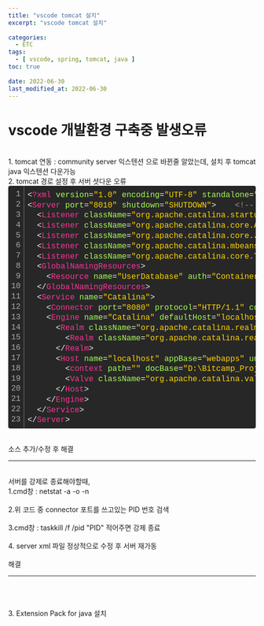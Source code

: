 ```yaml
---
title: "vscode tomcat 설치"
excerpt: "vscode tomcat 설치"
 
categories:
  - ETC       
tags:
  - [ vscode, spring, tomcat, java ]  
toc: true
 
date: 2022-06-30
last_modified_at: 2022-06-30
---
```

<h1>vscode 개발환경 구축중 발생오류</h1>

<br>
1. tomcat 연동 : community server 익스텐션 으로 바뀐줄 알았는데, 설치 후 tomcat java 익스텐션 다운가능
<br>
2. tomcat 경로 설정 후 서버 셧다운 오류<br>
<div class="colorscripter-code" style="color:#f0f0f0;font-family:Consolas, 'Liberation Mono', Menlo, Courier, monospace !important; position:relative !important;overflow:auto"><table class="colorscripter-code-table" style="margin:0;padding:0;border:none;background-color:#272727;border-radius:4px;" cellspacing="0" cellpadding="0"><tr><td style="padding:6px;border-right:2px solid #4f4f4f"><div style="margin:0;padding:0;word-break:normal;text-align:right;color:#aaa;font-family:Consolas, 'Liberation Mono', Menlo, Courier, monospace !important;line-height:130%"><div style="line-height:130%">1</div><div style="line-height:130%">2</div><div style="line-height:130%">3</div><div style="line-height:130%">4</div><div style="line-height:130%">5</div><div style="line-height:130%">6</div><div style="line-height:130%">7</div><div style="line-height:130%">8</div><div style="line-height:130%">9</div><div style="line-height:130%">10</div><div style="line-height:130%">11</div><div style="line-height:130%">12</div><div style="line-height:130%">13</div><div style="line-height:130%">14</div><div style="line-height:130%">15</div><div style="line-height:130%">16</div><div style="line-height:130%">17</div><div style="line-height:130%">18</div><div style="line-height:130%">19</div><div style="line-height:130%">20</div><div style="line-height:130%">21</div><div style="line-height:130%">22</div><div style="line-height:130%">23</div></div></td><td style="padding:6px 0;text-align:left"><div style="margin:0;padding:0;color:#f0f0f0;font-family:Consolas, 'Liberation Mono', Menlo, Courier, monospace !important;line-height:130%"><div style="padding:0 6px; white-space:pre; line-height:130%"><span style="color:#f0f0f0">&lt;</span><span style="color:#ff3399">?xml</span>&nbsp;<span style="color:#a8ff58">version</span>=<span style="color:#ffd500">"1.0"</span><span style="color:#a8ff58"></span>&nbsp;<span style="color:#a8ff58">encoding</span>=<span style="color:#ffd500">"UTF-8"</span><span style="color:#a8ff58"></span>&nbsp;<span style="color:#a8ff58">standalone</span>=<span style="color:#ffd500">"yes"</span><span style="color:#a8ff58">?</span><span style="color:#f0f0f0">&gt;</span></div><div style="padding:0 6px; white-space:pre; line-height:130%"><span style="color:#f0f0f0">&lt;</span><span style="color:#ff3399">Server</span>&nbsp;<span style="color:#a8ff58">port</span>=<span style="color:#ffd500">"8010"</span><span style="color:#a8ff58"></span>&nbsp;<span style="color:#a8ff58">shutdown</span>=<span style="color:#ffd500">"SHUTDOWN"</span><span style="color:#a8ff58"></span><span style="color:#f0f0f0">&gt;</span>&nbsp;&nbsp;&nbsp;&nbsp;<span style="color:#999999">&lt;!--&nbsp;-1로&nbsp;되어있는&nbsp;port&nbsp;8010&nbsp;으로&nbsp;변경&nbsp;--&gt;</span></div><div style="padding:0 6px; white-space:pre; line-height:130%">&nbsp;&nbsp;<span style="color:#f0f0f0">&lt;</span><span style="color:#ff3399">Listener</span>&nbsp;<span style="color:#a8ff58">className</span>=<span style="color:#ffd500">"org.apache.catalina.startup.VersionLoggerListener"</span><span style="color:#a8ff58">/</span><span style="color:#f0f0f0">&gt;</span></div><div style="padding:0 6px; white-space:pre; line-height:130%">&nbsp;&nbsp;<span style="color:#f0f0f0">&lt;</span><span style="color:#ff3399">Listener</span>&nbsp;<span style="color:#a8ff58">className</span>=<span style="color:#ffd500">"org.apache.catalina.core.AprLifecycleListener"</span><span style="color:#a8ff58"></span>&nbsp;<span style="color:#a8ff58">SSLEngine</span>=<span style="color:#ffd500">"on"</span><span style="color:#a8ff58">/</span><span style="color:#f0f0f0">&gt;</span></div><div style="padding:0 6px; white-space:pre; line-height:130%">&nbsp;&nbsp;<span style="color:#f0f0f0">&lt;</span><span style="color:#ff3399">Listener</span>&nbsp;<span style="color:#a8ff58">className</span>=<span style="color:#ffd500">"org.apache.catalina.core.JreMemoryLeakPreventionListener"</span><span style="color:#a8ff58">/</span><span style="color:#f0f0f0">&gt;</span></div><div style="padding:0 6px; white-space:pre; line-height:130%">&nbsp;&nbsp;<span style="color:#f0f0f0">&lt;</span><span style="color:#ff3399">Listener</span>&nbsp;<span style="color:#a8ff58">className</span>=<span style="color:#ffd500">"org.apache.catalina.mbeans.GlobalResourcesLifecycleListener"</span><span style="color:#a8ff58">/</span><span style="color:#f0f0f0">&gt;</span></div><div style="padding:0 6px; white-space:pre; line-height:130%">&nbsp;&nbsp;<span style="color:#f0f0f0">&lt;</span><span style="color:#ff3399">Listener</span>&nbsp;<span style="color:#a8ff58">className</span>=<span style="color:#ffd500">"org.apache.catalina.core.ThreadLocalLeakPreventionListener"</span><span style="color:#a8ff58">/</span><span style="color:#f0f0f0">&gt;</span></div><div style="padding:0 6px; white-space:pre; line-height:130%">&nbsp;&nbsp;<span style="color:#f0f0f0">&lt;</span><span style="color:#ff3399">GlobalNamingResources</span><span style="color:#f0f0f0">&gt;</span></div><div style="padding:0 6px; white-space:pre; line-height:130%">&nbsp;&nbsp;&nbsp;&nbsp;<span style="color:#f0f0f0">&lt;</span><span style="color:#ff3399">Resource</span>&nbsp;<span style="color:#a8ff58">name</span>=<span style="color:#ffd500">"UserDatabase"</span><span style="color:#a8ff58"></span>&nbsp;<span style="color:#a8ff58">auth</span>=<span style="color:#ffd500">"Container"</span><span style="color:#a8ff58"></span>&nbsp;<span style="color:#a8ff58">type</span>=<span style="color:#ffd500">"org.apache.catalina.UserDatabase"</span><span style="color:#a8ff58"></span>&nbsp;<span style="color:#a8ff58">description</span>=<span style="color:#ffd500">"User&nbsp;database&nbsp;that&nbsp;can&nbsp;be&nbsp;updated&nbsp;and&nbsp;saved"</span><span style="color:#a8ff58"></span>&nbsp;<span style="color:#a8ff58">factory</span>=<span style="color:#ffd500">"org.apache.catalina.users.MemoryUserDatabaseFactory"</span><span style="color:#a8ff58"></span>&nbsp;<span style="color:#a8ff58">pathname</span>=<span style="color:#ffd500">"conf/tomcat-users.xml"</span><span style="color:#a8ff58">/</span><span style="color:#f0f0f0">&gt;</span></div><div style="padding:0 6px; white-space:pre; line-height:130%">&nbsp;&nbsp;<span style="color:#f0f0f0">&lt;</span><span style="color:#f0f0f0">/</span><span style="color:#ff3399">GlobalNamingResources</span><span style="color:#f0f0f0">&gt;</span></div><div style="padding:0 6px; white-space:pre; line-height:130%">&nbsp;&nbsp;<span style="color:#f0f0f0">&lt;</span><span style="color:#ff3399">Service</span>&nbsp;<span style="color:#a8ff58">name</span>=<span style="color:#ffd500">"Catalina"</span><span style="color:#a8ff58"></span><span style="color:#f0f0f0">&gt;</span></div><div style="padding:0 6px; white-space:pre; line-height:130%">&nbsp;&nbsp;&nbsp;&nbsp;<span style="color:#f0f0f0">&lt;</span><span style="color:#ff3399">Connector</span>&nbsp;<span style="color:#a8ff58">port</span>=<span style="color:#ffd500">"8080"</span><span style="color:#a8ff58"></span>&nbsp;<span style="color:#a8ff58">protocol</span>=<span style="color:#ffd500">"HTTP/1.1"</span><span style="color:#a8ff58"></span>&nbsp;<span style="color:#a8ff58">connectionTimeout</span>=<span style="color:#ffd500">"20000"</span><span style="color:#a8ff58"></span>&nbsp;<span style="color:#a8ff58">redirectPort</span>=<span style="color:#ffd500">"8443"</span><span style="color:#a8ff58">/</span><span style="color:#f0f0f0">&gt;</span>&nbsp;&nbsp;<span style="color:#999999">&lt;!--&nbsp;내가&nbsp;원하는&nbsp;연결&nbsp;포트&nbsp;설정&nbsp;--&gt;</span></div><div style="padding:0 6px; white-space:pre; line-height:130%">&nbsp;&nbsp;&nbsp;&nbsp;<span style="color:#f0f0f0">&lt;</span><span style="color:#ff3399">Engine</span>&nbsp;<span style="color:#a8ff58">name</span>=<span style="color:#ffd500">"Catalina"</span><span style="color:#a8ff58"></span>&nbsp;<span style="color:#a8ff58">defaultHost</span>=<span style="color:#ffd500">"localhost"</span><span style="color:#a8ff58"></span><span style="color:#f0f0f0">&gt;</span></div><div style="padding:0 6px; white-space:pre; line-height:130%">&nbsp;&nbsp;&nbsp;&nbsp;&nbsp;&nbsp;<span style="color:#f0f0f0">&lt;</span><span style="color:#ff3399">Realm</span>&nbsp;<span style="color:#a8ff58">className</span>=<span style="color:#ffd500">"org.apache.catalina.realm.LockOutRealm"</span><span style="color:#a8ff58"></span><span style="color:#f0f0f0">&gt;</span></div><div style="padding:0 6px; white-space:pre; line-height:130%">&nbsp;&nbsp;&nbsp;&nbsp;&nbsp;&nbsp;&nbsp;&nbsp;<span style="color:#f0f0f0">&lt;</span><span style="color:#ff3399">Realm</span>&nbsp;<span style="color:#a8ff58">className</span>=<span style="color:#ffd500">"org.apache.catalina.realm.UserDatabaseRealm"</span><span style="color:#a8ff58"></span>&nbsp;<span style="color:#a8ff58">resourceName</span>=<span style="color:#ffd500">"UserDatabase"</span><span style="color:#a8ff58">/</span><span style="color:#f0f0f0">&gt;</span></div><div style="padding:0 6px; white-space:pre; line-height:130%">&nbsp;&nbsp;&nbsp;&nbsp;&nbsp;&nbsp;<span style="color:#f0f0f0">&lt;</span><span style="color:#f0f0f0">/</span><span style="color:#ff3399">Realm</span><span style="color:#f0f0f0">&gt;</span></div><div style="padding:0 6px; white-space:pre; line-height:130%">&nbsp;&nbsp;&nbsp;&nbsp;&nbsp;&nbsp;<span style="color:#f0f0f0">&lt;</span><span style="color:#ff3399">Host</span>&nbsp;<span style="color:#a8ff58">name</span>=<span style="color:#ffd500">"localhost"</span><span style="color:#a8ff58"></span>&nbsp;<span style="color:#a8ff58">appBase</span>=<span style="color:#ffd500">"webapps"</span><span style="color:#a8ff58"></span>&nbsp;<span style="color:#a8ff58">unpackWARs</span>=<span style="color:#ffd500">"true"</span><span style="color:#a8ff58"></span>&nbsp;<span style="color:#a8ff58">autoDeploy</span>=<span style="color:#ffd500">"true"</span><span style="color:#a8ff58"></span><span style="color:#f0f0f0">&gt;</span></div><div style="padding:0 6px; white-space:pre; line-height:130%">&nbsp;&nbsp;&nbsp;&nbsp;&nbsp;&nbsp;&nbsp;&nbsp;<span style="color:#f0f0f0">&lt;</span><span style="color:#ff3399">context</span>&nbsp;<span style="color:#a8ff58">path</span>=<span style="color:#ffd500">""</span><span style="color:#a8ff58"></span>&nbsp;<span style="color:#a8ff58">docBase</span>=<span style="color:#ffd500">"D:\Bitcamp_Project\jsp"</span><span style="color:#a8ff58">/</span><span style="color:#f0f0f0">&gt;</span>&nbsp;&nbsp;&nbsp;<span style="color:#999999">&lt;!--&nbsp;jsp&nbsp;파일&nbsp;작업시&nbsp;jsp파일을&nbsp;따로&nbsp;생성하는&nbsp;폴더&nbsp;설정(?)&nbsp;--&gt;</span></div><div style="padding:0 6px; white-space:pre; line-height:130%">&nbsp;&nbsp;&nbsp;&nbsp;&nbsp;&nbsp;&nbsp;&nbsp;<span style="color:#f0f0f0">&lt;</span><span style="color:#ff3399">Valve</span>&nbsp;<span style="color:#a8ff58">className</span>=<span style="color:#ffd500">"org.apache.catalina.valves.AccessLogValve"</span><span style="color:#a8ff58"></span>&nbsp;<span style="color:#a8ff58">directory</span>=<span style="color:#ffd500">"logs"</span><span style="color:#a8ff58"></span>&nbsp;<span style="color:#a8ff58">prefix</span>=<span style="color:#ffd500">"localhost_access_log"</span><span style="color:#a8ff58"></span>&nbsp;<span style="color:#a8ff58">suffix</span>=<span style="color:#ffd500">".txt"</span><span style="color:#a8ff58"></span>&nbsp;<span style="color:#a8ff58">pattern</span>=<span style="color:#ffd500">"%h&nbsp;%l&nbsp;%u&nbsp;%t&nbsp;&amp;quot;%r&amp;quot;&nbsp;%s&nbsp;%b"</span><span style="color:#a8ff58">/</span><span style="color:#f0f0f0">&gt;</span></div><div style="padding:0 6px; white-space:pre; line-height:130%">&nbsp;&nbsp;&nbsp;&nbsp;&nbsp;&nbsp;<span style="color:#f0f0f0">&lt;</span><span style="color:#f0f0f0">/</span><span style="color:#ff3399">Host</span><span style="color:#f0f0f0">&gt;</span></div><div style="padding:0 6px; white-space:pre; line-height:130%">&nbsp;&nbsp;&nbsp;&nbsp;<span style="color:#f0f0f0">&lt;</span><span style="color:#f0f0f0">/</span><span style="color:#ff3399">Engine</span><span style="color:#f0f0f0">&gt;</span></div><div style="padding:0 6px; white-space:pre; line-height:130%">&nbsp;&nbsp;<span style="color:#f0f0f0">&lt;</span><span style="color:#f0f0f0">/</span><span style="color:#ff3399">Service</span><span style="color:#f0f0f0">&gt;</span></div><div style="padding:0 6px; white-space:pre; line-height:130%"><span style="color:#f0f0f0">&lt;</span><span style="color:#f0f0f0">/</span><span style="color:#ff3399">Server</span><span style="color:#f0f0f0">&gt;</span></div></div><div style="text-align:right;margin-top:-13px;margin-right:5px;font-size:9px;font-style:italic"><a href="http://colorscripter.com/info#e" target="_blank" style="color:#4f4f4ftext-decoration:none">Colored by Color Scripter</a></div></td><td style="vertical-align:bottom;padding:0 2px 4px 0"><a href="http://colorscripter.com/info#e" target="_blank" style="text-decoration:none;color:white"><span style="font-size:9px;word-break:normal;background-color:#4f4f4f;color:white;border-radius:10px;padding:1px">cs</span></a></td></tr></table></div>

<br> 소스 추가/수정 후 해결
<hr>
<br> 서버를 강제로 종료해야할때,<br>
1.cmd창 : netstat -a -o -n
<br>
<br>
2.위 코드 중 connector 포트를 쓰고있는 PID 번호 검색
<br>
<br>
3.cmd창 : taskkill /f /pid "PID" 적어주면 강제 종료
<br>
<br> 
4. server xml 파일 정상적으로 수정 후 서버 재가동 
<br><br>
해결
<hr>



<br>
<br>
<br>
3. Extension Pack for java 설치

<br>